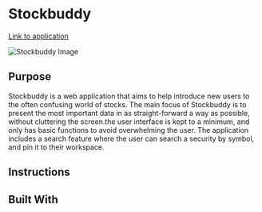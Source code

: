# Stockbuddy

[Link to application](https://nikolaybutnik.github.io/stock-buddy/)

![Stockbuddy Image](https://github.com/nikolaybutnik/stock-buddy/blob/master/images/0-stockbuddy-screenshot.png?raw=true)

## Purpose

Stockbuddy is a web application that aims to help introduce new users to the often confusing world of stocks. The main focus of Stockbuddy is to present the most important data in as straight-forward a way as possible, without cluttering the screen.the user interface is kept to a minimum, and only has basic functions to avoid overwhelming the user. The application includes a search feature where the user can search a security by symbol, and pin it to their workspace.

## Instructions

## Built With
